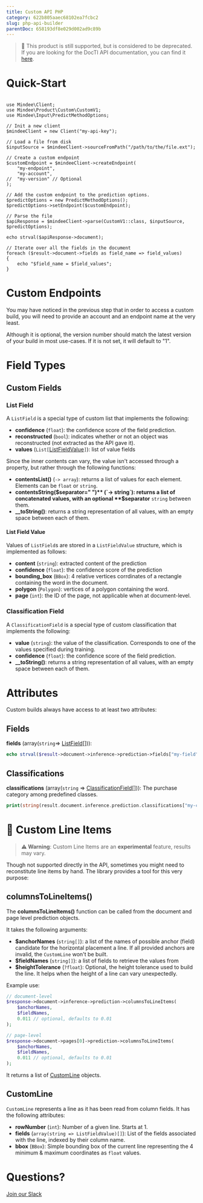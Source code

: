 ```yaml
---
title: Custom API PHP
category: 622b805aaec68102ea7fcbc2
slug: php-api-builder
parentDoc: 658193df8e029d002ad9c89b
---
```

> 🚧 This product is still supported, but is considered to be deprecated. If you are looking for the DocTI API documentation, you can find it [here](https://developers.mindee.com/docs/php-generated-api).

# Quick-Start

```php<?php

use Mindee\Client;
use Mindee\Product\Custom\CustomV1;
use Mindee\Input\PredictMethodOptions;

// Init a new client
$mindeeClient = new Client("my-api-key");

// Load a file from disk
$inputSource = $mindeeClient->sourceFromPath("/path/to/the/file.ext");

// Create a custom endpoint
$customEndpoint = $mindeeClient->createEndpoint(
    "my-endpoint",
    "my-account",
//  "my-version" // Optional
);

// Add the custom endpoint to the prediction options.
$predictOptions = new PredictMethodOptions();
$predictOptions->setEndpoint($customEndpoint);

// Parse the file
$apiResponse = $mindeeClient->parse(CustomV1::class, $inputSource, $predictOptions);

echo strval($apiResponse->document);

// Iterate over all the fields in the document
foreach ($result->document->fields as field_name => field_values)
{
    echo "$field_name = $field_values";
}
```

# Custom Endpoints

You may have noticed in the previous step that in order to access a custom build, you will need to provide an account and an endpoint name at the very least.

Although it is optional, the version number should match the latest version of your build in most use-cases.
If it is not set, it will default to "1".


# Field Types

## Custom Fields

### List Field

A `ListField` is a special type of custom list that implements the following:

* **confidence** (`float`): the confidence score of the field prediction.
* **reconstructed** (`bool`): indicates whether or not an object was reconstructed (not extracted as the API gave it).
* **values** (`List[`[ListFieldValue](#list-field-value)`]`): list of value fields

Since the inner contents can vary, the value isn't accessed through a property, but rather through the following functions:
* **contentsList()** (`-> array`): returns a list of values for each element. Elements can be `float` or `string`.
* **contentsString($separator=" ")** (`-> string`): returns a list of concatenated values, with an optional **$separator** `string` between them.
* **__toString()**: returns a string representation of all values, with an empty space between each of them.


#### List Field Value

Values of `ListField`s are stored in a `ListFieldValue` structure, which is implemented as follows:
* **content** (`string`): extracted content of the prediction
* **confidence** (`float`): the confidence score of the prediction
* **bounding_box** (`BBox`): 4 relative vertices corrdinates of a rectangle containing the word in the document.
* **polygon** (`Polygon`): vertices of a polygon containing the word.
* **page** (`int`): the ID of the page, not applicable when at document-level.


### Classification Field

A `ClassificationField` is a special type of custom classification that implements the following:

* **value** (`string`): the value of the classification. Corresponds to one of the values specified during training.
* **confidence** (`float`): the confidence score of the field prediction.
* **__toString()**: returns a string representation of all values, with an empty space between each of them.

# Attributes

Custom builds always have access to at least two attributes:

## Fields

**fields** (array(`string`=> [ListField](#list-field)[])):

```php
echo strval($result->document->inference->prediction->fields["my-field"]);
```

## Classifications

**classifications** (array(`string` => [ClassificationField](#classification-field)[])): The purchase category among predefined classes.

```php
print(string(result.document.inference.prediction.classifications["my-classification"]))
```


# 🧪 Custom Line Items

> **⚠️ Warning**: Custom Line Items are an **experimental** feature, results may vary.


Though not supported directly in the API, sometimes you might need to reconstitute line items by hand.
The library provides a tool for this very purpose:

## columnsToLineItems()
The **columnsToLineItems()** function can be called from the document and page level prediction objects.

It takes the following arguments:

* **$anchorNames** (`string[]`): a list of the names of possible anchor (field) candidate for the horizontal placement a line. If all provided anchors are invalid, the `CustomLine` won't be built.
* **$fieldNames** (`string[]`): a list of fields to retrieve the values from
* **$heightTolerance** (`?float`): Optional, the height tolerance used to build the line. It helps when the height of a line can vary unexpectedly.

Example use:

```php
// document-level
$response->document->inference->prediction->columnsToLineItems(
    $anchorNames,
    $fieldNames,
    0.011 // optional, defaults to 0.01
);

// page-level
$response->document->pages[0]->prediction->columnsToLineItems(
    $anchorNames,
    $fieldNames,
    0.011 // optional, defaults to 0.01
);
```

It returns a list of [CustomLine](#CustomLine) objects.

## CustomLine

`CustomLine` represents a line as it has been read from column fields. It has the following attributes:

* **rowNumber** (`int`): Number of a given line. Starts at 1.
* **fields** (`array(string => ListFieldValue)[]`): List of the fields associated with the line, indexed by their column name.
* **bbox** (`BBox`): Simple bounding box of the current line representing the 4 minimum & maximum coordinates as `float` values.


# Questions?

[Join our Slack](https://join.slack.com/t/mindee-community/shared_invite/zt-2d0ds7dtz-DPAF81ZqTy20chsYpQBW5g)
